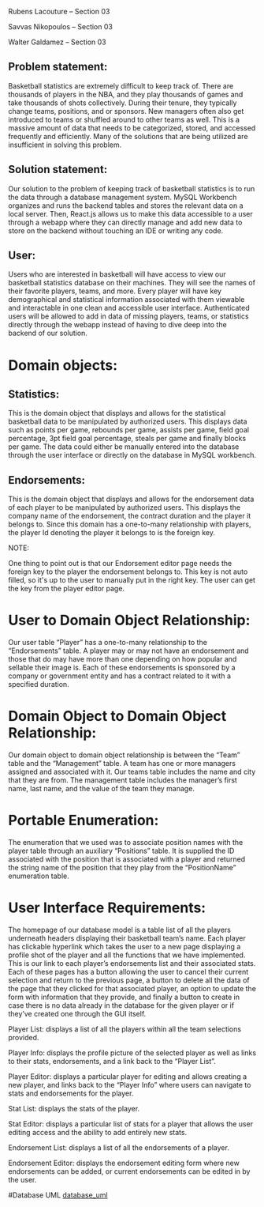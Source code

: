 Rubens Lacouture – Section 03 

Savvas Nikopoulos – Section 03 

Walter Galdamez – Section 03 

 

## Problem statement: 

Basketball statistics are extremely difficult to keep track of. There are thousands of players in the NBA, and they play thousands of games and take thousands of shots collectively. During their tenure, they typically change teams, positions, and or sponsors. New managers often also get introduced to teams or shuffled around to other teams as well. This is a massive amount of data that needs to be categorized, stored, and accessed frequently and efficiently. Many of the solutions that are being utilized are insufficient in solving this problem. 

 

## Solution statement: 

Our solution to the problem of keeping track of basketball statistics is to run the data through a database management system. MySQL Workbench organizes and runs the backend tables and stores the relevant data on a local server. Then, React.js allows us to make this data accessible to a user through a webapp where they can directly manage and add new data to store on the backend without touching an IDE or writing any code. 

 

## User: 

Users who are interested in basketball will have access to view our basketball statistics database on their machines. They will see the names of their favorite players, teams, and more. Every player will have key demographical and statistical information associated with them viewable and interactable in one clean and accessible user interface. Authenticated users will be allowed to add in data of missing players, teams, or statistics directly through the webapp instead of having to dive deep into the backend of our solution.  

 

 

 

 

# Domain objects: 

 

## Statistics: 

This is the domain object that displays and allows for the statistical basketball data to be manipulated by authorized users. This displays data such as points per game, rebounds per game, assists per game, field goal percentage, 3pt field goal percentage, steals per game and finally blocks per game. The data could either be manually entered into the database through the user interface or directly on the database in MySQL workbench.  

 

## Endorsements:  

This is the domain object that displays and allows for the endorsement data of each player to be manipulated by authorized users. This displays the company name of the endorsement, the contract duration and the player it belongs to. Since this domain has a one-to-many relationship with players, the player Id denoting the player it belongs to is the foreign key. 

NOTE: 

One thing to point out is that our Endorsement editor page needs the foreign key to the player the endorsement belongs to. This key is not auto filled, so it's up to the user to manually put in the right key. The user can get the key from the player editor page. 

 

# User to Domain Object Relationship: 

Our user table “Player” has a one-to-many relationship to the “Endorsements” table. A player may or may not have an endorsement and those that do may have more than one depending on how popular and sellable their image is. Each of these endorsements is sponsored by a company or government entity and has a contract related to it with a specified duration. 

 

# Domain Object to Domain Object Relationship: 

Our domain object to domain object relationship is between the “Team” table and the “Management” table. A team has one or more managers assigned and associated with it. Our teams table includes the name and city that they are from. The management table includes the manager’s first name, last name, and the value of the team they manage.  

 

# Portable Enumeration: 

The enumeration that we used was to associate position names with the player table through an auxiliary “Positions” table. It is supplied the ID associated with the position that is associated with a player and returned the string name of the position that they play from the “PositionName” enumeration table. 

# User Interface Requirements: 

The homepage of our database model is a table list of all the players underneath headers displaying their basketball team’s name. Each player has clickable hyperlink which takes the user to a new page displaying a profile shot of the player and all the functions that we have implemented. This is our link to each player’s endorsements list and their associated stats. Each of these pages has a button allowing the user to cancel their current selection and return to the previous page, a button to delete all the data of the page that they clicked for that associated player, an option to update the form with information that they provide, and finally a button to create in case there is no data already in the database for the given player or if they’ve created one through the GUI itself. 

Player List: displays a list of all the players within all the team selections provided. 

Player Info: displays the profile picture of the selected player as well as links to their stats, endorsements, and a link back to the “Player List”. 

Player Editor: displays a particular player for editing and allows creating a new player, and links back to the “Player Info” where users can navigate to stats and endorsements for the player. 

Stat List: displays the stats of the player. 

Stat Editor: displays a particular list of stats for a player that allows the user editing access and the ability to add entirely new stats.  

Endorsement List: displays a list of all the endorsements of a player.  

Endorsement Editor: displays the endorsement editing form where new endorsements can be added, or current endorsements can be edited in by the user. 

#Database UML
[database_uml](db_design_final_project_UML.pdf)
